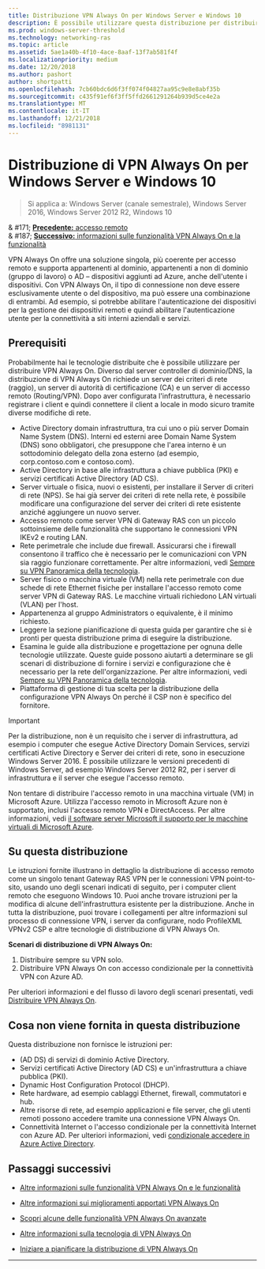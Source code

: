 ```yaml
---
title: Distribuzione VPN Always On per Windows Server e Windows 10
description: È possibile utilizzare questa distribuzione per distribuire connessioni sempre nella rete privata virtuale (VPN) per i dipendenti remoti tramite l'accesso remoto in Windows Server 2016 o versione successiva e i profili VPN Always On per i computer client Windows 10.
ms.prod: windows-server-threshold
ms.technology: networking-ras
ms.topic: article
ms.assetid: 5ae1a40b-4f10-4ace-8aaf-13f7ab581f4f
ms.localizationpriority: medium
ms.date: 12/20/2018
ms.author: pashort
author: shortpatti
ms.openlocfilehash: 7cb60bdc6d6f3ff074f04827aa95c9e8e8abf35b
ms.sourcegitcommit: c435f91ef6f3ff5ffd2661291264b939d5ce4e2a
ms.translationtype: MT
ms.contentlocale: it-IT
ms.lasthandoff: 12/21/2018
ms.locfileid: "8981131"
---
```

# Distribuzione di VPN Always On per Windows Server e Windows 10

>Si applica a: Windows Server (canale semestrale), Windows Server 2016, Windows Server 2012 R2, Windows 10

& #171;  [ **Precedente:** accesso remoto](../../../Remote-Access.md)<br>
& #187; [ **Successivo:** informazioni sulle funzionalità VPN Always On e la funzionalità](../../vpn-map-da.md)


VPN Always On offre una soluzione singola, più coerente per accesso remoto e supporta appartenenti al dominio, appartenenti a non di dominio (gruppo di lavoro) o AD – dispositivi aggiunti ad Azure, anche dell'utente i dispositivi.  Con VPN Always On, il tipo di connessione non deve essere esclusivamente utente o del dispositivo, ma può essere una combinazione di entrambi. Ad esempio, si potrebbe abilitare l'autenticazione dei dispositivi per la gestione dei dispositivi remoti e quindi abilitare l'autenticazione utente per la connettività a siti interni aziendali e servizi.



## Prerequisiti

Probabilmente hai le tecnologie distribuite che è possibile utilizzare per distribuire VPN Always On. Diverso dal server controller di dominio/DNS, la distribuzione di VPN Always On richiede un server dei criteri di rete (raggio), un server di autorità di certificazione (CA) e un server di accesso remoto (Routing/VPN). Dopo aver configurata l'infrastruttura, è necessario registrare i client e quindi connettere il client a locale in modo sicuro tramite diverse modifiche di rete.

- Active Directory domain infrastruttura, tra cui uno o più server Domain Name System (DNS). Interni ed esterni aree Domain Name System (DNS) sono obbligatori, che presuppone che l'area interno è un sottodominio delegato della zona esterno (ad esempio, corp.contoso.com e contoso.com).
- Active Directory in base alle infrastruttura a chiave pubblica (PKI) e servizi certificati Active Directory (AD CS).
- Server virtuale o fisica, nuovi o esistenti, per installare il Server di criteri di rete (NPS). Se hai già server dei criteri di rete nella rete, è possibile modificare una configurazione del server dei criteri di rete esistente anziché aggiungere un nuovo server.
- Accesso remoto come server VPN di Gateway RAS con un piccolo sottoinsieme delle funzionalità che supportano le connessioni VPN IKEv2 e routing LAN.
- Rete perimetrale che include due firewall.  Assicurarsi che i firewall consentono il traffico che è necessario per le comunicazioni con VPN sia raggio funzionare correttamente. Per altre informazioni, vedi [Sempre su VPN Panoramica della tecnologia](../always-on-vpn-technology-overview.md).
- Server fisico o macchina virtuale (VM) nella rete perimetrale con due schede di rete Ethernet fisiche per installare l'accesso remoto come server VPN di Gateway RAS. Le macchine virtuali richiedono LAN virtuali (VLAN) per l'host. 
- Appartenenza al gruppo Administrators o equivalente, è il minimo richiesto.
- Leggere la sezione pianificazione di questa guida per garantire che si è pronti per questa distribuzione prima di eseguire la distribuzione.
- Esamina le guide alla distribuzione e progettazione per ognuna delle tecnologie utilizzate. Queste guide possono aiutarti a determinare se gli scenari di distribuzione di fornire i servizi e configurazione che è necessario per la rete dell'organizzazione. Per altre informazioni, vedi [Sempre su VPN Panoramica della tecnologia](../always-on-vpn-technology-overview.md).
- Piattaforma di gestione di tua scelta per la distribuzione della configurazione VPN Always On perché il CSP non è specifico del fornitore.


>[!IMPORTANT]
>Per la distribuzione, non è un requisito che i server di infrastruttura, ad esempio i computer che esegue Active Directory Domain Services, servizi certificati Active Directory e Server dei criteri di rete, sono in esecuzione Windows Server 2016. È possibile utilizzare le versioni precedenti di Windows Server, ad esempio Windows Server 2012 R2, per i server di infrastruttura e il server che esegue l'accesso remoto.
>
>Non tentare di distribuire l'accesso remoto in una macchina virtuale \(VM\) in Microsoft Azure. Utilizza l'accesso remoto in Microsoft Azure non è supportato, inclusi l'accesso remoto VPN e DirectAccess. Per altre informazioni, vedi [il software server Microsoft il supporto per le macchine virtuali di Microsoft Azure](https://support.microsoft.com/help/2721672/microsoft-server-software-support-for-microsoft-azure-virtual-machines).


## <a name="bkmk_about"></a>Su questa distribuzione

Le istruzioni fornite illustrano in dettaglio la distribuzione di accesso remoto come un singolo tenant Gateway RAS VPN per le connessioni VPN point\-to\-sito, usando uno degli scenari indicati di seguito, per i computer client remoto che eseguono Windows 10. Puoi anche trovare istruzioni per la modifica di alcune dell'infrastruttura esistente per la distribuzione. Anche in tutta la distribuzione, puoi trovare i collegamenti per altre informazioni sul processo di connessione VPN, i server da configurare, nodo ProfileXML VPNv2 CSP e altre tecnologie di distribuzione di VPN Always On.

**Scenari di distribuzione di VPN Always On:**

1. Distribuire sempre su VPN solo.
2. Distribuire VPN Always On con accesso condizionale per la connettività VPN con Azure AD.


Per ulteriori informazioni e del flusso di lavoro degli scenari presentati, vedi [Distribuire VPN Always On](always-on-vpn-deploy-deployment.md).


## <a name="bkmk_not"></a>Cosa non viene fornita in questa distribuzione

Questa distribuzione non fornisce le istruzioni per:

- \(AD DS\) di servizi di dominio Active Directory.
- Servizi certificati Active Directory \(AD CS\) e un'infrastruttura a chiave pubblica \(PKI\).
- Dynamic Host Configuration Protocol \(DHCP\). 
- Rete hardware, ad esempio cablaggi Ethernet, firewall, commutatori e hub.
- Altre risorse di rete, ad esempio applicazioni e file server, che gli utenti remoti possono accedere tramite una connessione VPN Always On.
- Connettività Internet o l'accesso condizionale per la connettività Internet con Azure AD. Per ulteriori informazioni, vedi [condizionale accedere in Azure Active Directory](https://docs.microsoft.com/azure/active-directory/active-directory-conditional-access-azure-portal).




## Passaggi successivi

- [Altre informazioni sulle funzionalità VPN Always On e le funzionalità](../../vpn-map-da.md)

- [Altre informazioni sui miglioramenti apportati VPN Always On](../always-on-vpn-enhancements.md)

- [Scopri alcune delle funzionalità VPN Always On avanzate](always-on-vpn-adv-options.md)

- [Altre informazioni sulla tecnologia di VPN Always On](../always-on-vpn-technology-overview.md)

- [Iniziare a pianificare la distribuzione di VPN Always On](always-on-vpn-deploy-deployment.md)


---

